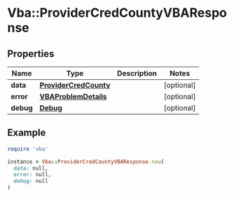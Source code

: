 # Vba::ProviderCredCountyVBAResponse

## Properties

| Name | Type | Description | Notes |
| ---- | ---- | ----------- | ----- |
| **data** | [**ProviderCredCounty**](ProviderCredCounty.md) |  | [optional] |
| **error** | [**VBAProblemDetails**](VBAProblemDetails.md) |  | [optional] |
| **debug** | [**Debug**](Debug.md) |  | [optional] |

## Example

```ruby
require 'vba'

instance = Vba::ProviderCredCountyVBAResponse.new(
  data: null,
  error: null,
  debug: null
)
```

